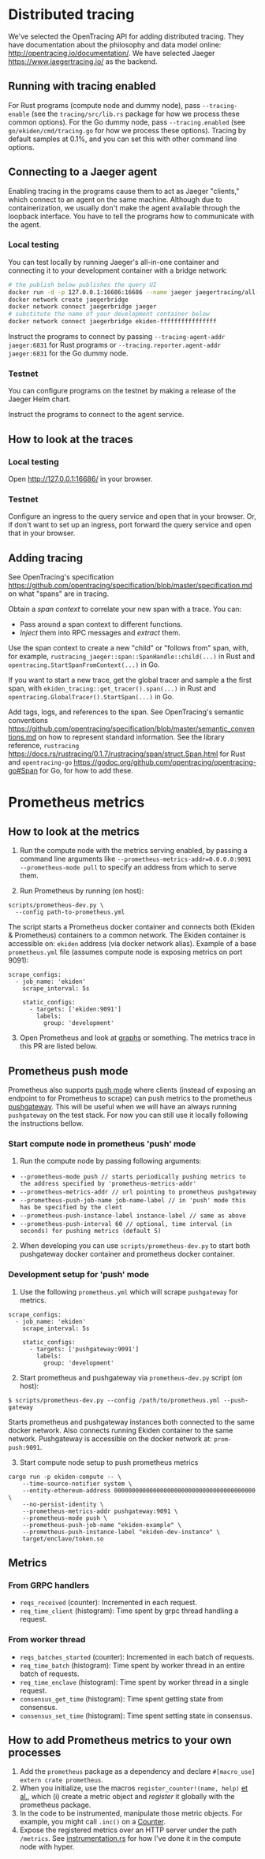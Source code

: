 # Distributed tracing
We've selected the OpenTracing API for adding distributed tracing.
They have documentation about the philosophy and data model online:
http://opentracing.io/documentation/.
We have selected Jaeger https://www.jaegertracing.io/ as the backend.

## Running with tracing enabled
For Rust programs (compute node and dummy node), pass
`--tracing-enable` (see the `tracing/src/lib.rs` package for how we
process these common options).
For the Go dummy node, pass `--tracing.enabled` (see
`go/ekiden/cmd/tracing.go` for how we process these options). Tracing
by default samples at 0.1%, and you can set this with other command
line options.

## Connecting to a Jaeger agent
Enabling tracing in the programs cause them to act as Jaeger
"clients," which connect to an agent on the same machine.
Although due to containerization, we usually don't make the agent
available through the loopback interface.
You have to tell the programs how to communicate with the agent.

### Local testing
You can test locally by running Jaeger's all-in-one container and
connecting it to your development container with a bridge network:

```sh
# the publish below publishes the query UI
docker run -d -p 127.0.0.1:16686:16686 --name jaeger jaegertracing/all-in-one:latest
docker network create jaegerbridge
docker network connect jaegerbridge jaeger
# substitute the name of your development container below
docker network connect jaegerbridge ekiden-ffffffffffffffff
```

Instruct the programs to connect by passing `--tracing-agent-addr
jaeger:6831` for Rust programs or `--tracing.reporter.agent-addr
jaeger:6831` for the Go dummy node.

### Testnet
You can configure programs on the testnet by making a release of the
Jaeger Helm chart.

Instruct the programs to connect to the agent service.

## How to look at the traces

### Local testing
Open http://127.0.0.1:16686/ in your browser.

### Testnet
Configure an ingress to the query service and open that in your
browser.
Or, if don't want to set up an ingress, port forward the query service
and open that in your browser.

## Adding tracing
See OpenTracing's specification
https://github.com/opentracing/specification/blob/master/specification.md
on what "spans" are in tracing.

Obtain a _span context_ to correlate your new span with a trace.
You can:

* Pass around a span context to different functions.
* _Inject_ them into RPC messages and _extract_ them.

Use the span context to create a new "child" or "follows from" span,
with, for example, `rustracing_jaeger::span::SpanHandle::child(...)`
in Rust and `opentracing.StartSpanFromContext(...)` in Go.

If you want to start a new trace, get the global tracer and sample a
the first span, with `ekiden_tracing::get_tracer().span(...)` in Rust
and `opentracing.GlobalTracer().StartSpan(...)` in Go.

Add tags, logs, and references to the span.
See OpenTracing's semantic conventions
https://github.com/opentracing/specification/blob/master/semantic_conventions.md
on how to represent standard information.
See the library reference, `rustracing`
https://docs.rs/rustracing/0.1.7/rustracing/span/struct.Span.html for
Rust and `opentracing-go`
https://godoc.org/github.com/opentracing/opentracing-go#Span for Go,
for how to add these.

# Prometheus metrics

## How to look at the metrics

1. Run the compute node with the metrics serving enabled, by passing a command line arguments like `--prometheus-metrics-addr=0.0.0.0:9091 --prometheus-mode pull` to specify an address from which to serve them.

2. Run Prometheus by running (on host):

```
scripts/prometheus-dev.py \
  --config path-to-prometheus.yml
```

The script starts a Prometheus docker container and connects both (Ekiden & Prometheus) containers to a common network. The Ekiden container is accessible on: `ekiden` address (via docker network alias).
Example of a base `prometheus.yml` file (assumes compute node is exposing metrics on port 9091):

```
scrape_configs:
  - job_name: 'ekiden'
    scrape_interval: 5s

    static_configs:
      - targets: ['ekiden:9091']
        labels:
          group: 'development'
```

3. Open Prometheus and look at [graphs](https://prometheus.io/docs/prometheus/latest/getting_started/#using-the-graphing-interface) or something. The metrics trace in this PR are listed below.

## Prometheus push mode

Prometheus also supports [push mode](https://prometheus.io/docs/instrumenting/pushing/) where clients (instead of exposing an endpoint to for Prometheus to scrape) can push metrics to the prometheus [pushgateway](https://github.com/prometheus/pushgateway).
This will be useful when we will have an always running `pushgateway` on the test stack. For now you can still use it locally following the instructions bellow.

### Start compute node in prometheus 'push' mode

1. Run the compute node by passing following arguments:
- `--prometheus-mode push // starts periodically pushing metrics to the address specified by 'prometheus-metrics-addr'`
- `--prometheus-metrics-addr // url pointing to prometheus pushgateway`
- `--prometheus-push-job-name job-name-label // in 'push' mode this has be specified by the clent`
- `--prometheus-push-instance-label instance-label // same as above`
- `--prometheus-push-interval 60 // optional, time interval (in seconds) for pushing metrics (default 5)`

2. When developing you can use `scripts/prometheus-dev.py` to start both pushgateway docker container and prometheus docker container.

### Development setup for 'push' mode
1. Use the following `prometheus.yml` which will scrape `pushgateway` for metrics.

```
scrape_configs:
  - job_name: 'ekiden'
    scrape_interval: 5s

    static_configs:
      - targets: ['pushgateway:9091']
        labels:
          group: 'development'
```

2. Start prometheus and pushgateway via `prometheus-dev.py` script (on host):

```
$ scripts/prometheus-dev.py --config /path/to/prometheus.yml --push-gateway
```

Starts prometheus and pushgateway instances both connected to the same docker network. Also connects running Ekiden container to the same network. Pushgateway is accessible on the docker network at: `prom-push:9091`.

3. Start compute node setup to push prometheus metrics

```
cargo run -p ekiden-compute -- \
    --time-source-notifier system \
    --entity-ethereum-address 0000000000000000000000000000000000000000 \
    --no-persist-identity \
    --prometheus-metrics-addr pushgateway:9091 \
    --prometheus-mode push \
    --prometheus-push-job-name "ekiden-example" \
    --prometheus-push-instance-label "ekiden-dev-instance" \
    target/enclave/token.so
```


## Metrics
### From GRPC handlers
* `reqs_received` (counter): Incremented in each request.
* `req_time_client` (histogram): Time spent by grpc thread handling a request.

### From worker thread
* `reqs_batches_started` (counter): Incremented in each batch of requests.
* `req_time_batch` (histogram): Time spent by worker thread in an entire batch of requests.
* `req_time_enclave` (histogram): Time spent by worker thread in a single request.
* `consensus_get_time` (histogram): Time spent getting state from consensus.
* `consensus_set_time` (histogram): Time spent setting state in consensus.

## How to add Prometheus metrics to your own processes
1. Add the `prometheus` package as a dependency and declare `#[macro_use] extern crate prometheus`.
2. When you initialize, use the macros `register_counter!(name, help)` [et al.](https://docs.rs/prometheus/0.3.10/prometheus/#macros), which (i) create a metric object and *register* it globally with the prometheus package.
3. In the code to be instrumented, manipulate those metric objects. For example, you might call `.inc()` on a [Counter](https://docs.rs/prometheus/0.3.10/prometheus/struct.Counter.html).
4. Expose the registered metrics over an HTTP server under the path `/metrics`. See [instrumentation.rs](../compute/src/instrumentation.rs#L95-L105) for how I've done it in the compute node with hyper.
